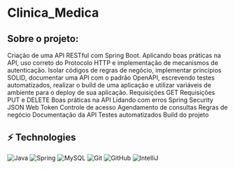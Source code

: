 <h1> Clinica_Medica</h1>

<h2>Sobre o projeto:</h2>

Criação de uma API RESTful com Spring Boot.
Aplicando boas práticas na API, uso correto do Protocolo HTTP e implementação de mecanismos de autenticação.
Isolar códigos de regras de negócio, implementar princípios SOLID, documentar uma API com o padrão OpenAPI, escrevendo testes automatizados, 
realizar o build de uma aplicação e utilizar variáveis de ambiente para o deploy de sua aplicação.
Requisições GET
Requisições PUT e DELETE
Boas práticas na API
Lidando com erros
Spring Security
JSON Web Token
Controle de acesso
Agendamento de consultas
Regras de negócio
Documentação da API
Testes automatizados
Build do projeto

## ⚡ Technologies

![Java](https://img.shields.io/badge/-Java-007396?style=flat-square&logo=java)
![Spring](https://img.shields.io/badge/-Spring-6DB33F?style=flat-square&logo=spring&logoColor=white)
![MySQL](https://img.shields.io/badge/-MySQL-4479A1?style=flat-square&logo=mysql&logoColor=white)
![Git](https://img.shields.io/badge/-Git-black?style=flat-square&logo=git)
![GitHub](https://img.shields.io/badge/-GitHub-181717?style=flat-square&logo=github)
![IntelliJ](https://img.shields.io/badge/-IntelliJ%20IDEA-black?style=flat-square&logo=intellij-idea&logoColor=white)
